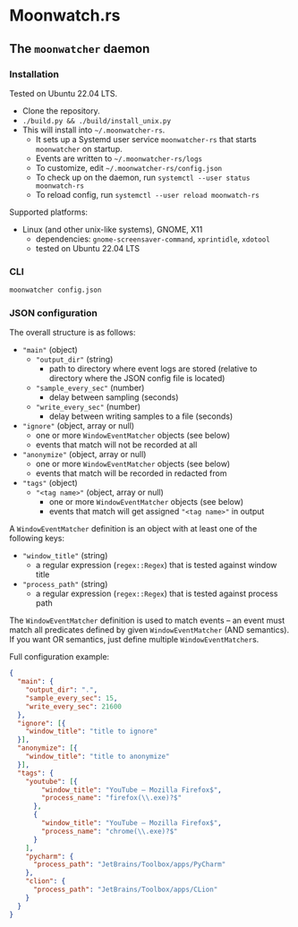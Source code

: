 # Moonwatch.rs

## The `moonwatcher` daemon

### Installation

Tested on Ubuntu 22.04 LTS.

- Clone the repository.
- `./build.py && ./build/install_unix.py`
- This will install into `~/.moonwatcher-rs`.
  - It sets up a Systemd user service `moonwatcher-rs` that starts `moonwatcher` on startup.
  - Events are written to `~/.moonwatcher-rs/logs`
  - To customize, edit `~/.moonwatcher-rs/config.json`
  - To check up on the daemon, run `systemctl --user status moonwatch-rs`
  - To reload config, run `systemctl --user reload moonwatch-rs`

Supported platforms:

- Linux (and other unix-like systems), GNOME, X11
  - dependencies: `gnome-screensaver-command`, `xprintidle`, `xdotool`
  - tested on Ubuntu 22.04 LTS

### CLI

```sh
moonwatcher config.json
```

### JSON configuration

The overall structure is as follows:

- `"main"` (object)
  - `"output_dir"` (string)
    - path to directory where event logs are stored (relative to directory where the JSON config file is located)
  - `"sample_every_sec"` (number)
    - delay between sampling (seconds)
  - `"write_every_sec"` (number)
    - delay between writing samples to a file (seconds)
- `"ignore"` (object, array or null)
  - one or more `WindowEventMatcher` objects (see below)
  - events that match will not be recorded at all
- `"anonymize"` (object, array or null)
  - one or more `WindowEventMatcher` objects (see below)
  - events that match will be recorded in redacted from
- `"tags"` (object)
  - `"<tag name>"` (object, array or null)
    - one or more `WindowEventMatcher` objects (see below)
    - events that match will get assigned `"<tag name>"` in output

A `WindowEventMatcher` definition is an object with at least one of the following keys:

- `"window_title"` (string)
  - a regular expression (`regex::Regex`) that is tested against window title
- `"process_path"` (string)
  - a regular expression (`regex::Regex`) that is tested against process path

The `WindowEventMatcher` definition is used to match events – an event must match
all predicates defined by given `WindowEventMatcher` (AND semantics). If you want
OR semantics, just define multiple `WindowEventMatcher`s.

Full configuration example:

```json
{
  "main": {
    "output_dir": ".",
    "sample_every_sec": 15,
    "write_every_sec": 21600
  },
  "ignore": [{
    "window_title": "title to ignore"
  }],
  "anonymize": [{
    "window_title": "title to anonymize"
  }],
  "tags": {
    "youtube": [{
        "window_title": "YouTube — Mozilla Firefox$",
        "process_name": "firefox(\\.exe)?$"
      },
      {
        "window_title": "YouTube — Mozilla Firefox$",
        "process_name": "chrome(\\.exe)?$"
      }
    ],
    "pycharm": {
      "process_path": "JetBrains/Toolbox/apps/PyCharm"
    },
    "clion": {
      "process_path": "JetBrains/Toolbox/apps/CLion"
    }
  }
}
```
